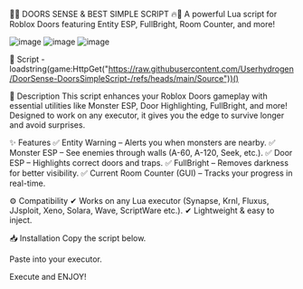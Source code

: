 🚪🔥 DOORS SENSE & BEST SIMPLE SCRIPT 🔥🚪
A powerful Lua script for Roblox Doors featuring Entity ESP, FullBright, Room Counter, and more!

![image](https://github.com/user-attachments/assets/54a0dd97-db48-4c54-b281-771b5d09c92c) ![image](https://github.com/user-attachments/assets/ad434dfe-9378-46e1-a5de-1acbc349bc49) ![image](https://github.com/user-attachments/assets/a55b48e9-e3ba-4c1c-80d4-a729c62f41e3)


📜 Script - loadstring(game:HttpGet("https://raw.githubusercontent.com/Userhydrogen/DoorSense-DoorsSimpleScript-/refs/heads/main/Source"))()


📜 Description
This script enhances your Roblox Doors gameplay with essential utilities like Monster ESP, Door Highlighting, FullBright, and more! Designed to work on any executor, it gives you the edge to survive longer and avoid surprises.

✨ Features
✅ Entity Warning – Alerts you when monsters are nearby.
✅ Monster ESP – See enemies through walls (A-60, A-120, Seek, etc.).
✅ Door ESP – Highlights correct doors and traps.
✅ FullBright – Removes darkness for better visibility.
✅ Current Room Counter (GUI) – Tracks your progress in real-time.

⚙ Compatibility
✔ Works on any Lua executor (Synapse, Krnl, Fluxus, JJsploit, Xeno, Solara, Wave, ScriptWare etc.).
✔ Lightweight & easy to inject.

📥 Installation
Copy the script below.

Paste into your executor.

Execute and ENJOY!
